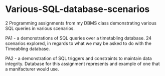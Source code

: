# Various-SQL-database-scenarios
2 Programming assignments from my DBMS class demonstrating various SQL queries in various scenarios.

PA1 - a demonstrations of SQL queries over a timetabling database. 24 scenarios explored, in regards to what we may be asked to do with the Timeabling database.

PA2 - a demonstration of SQL triggers and constraints to maintain data integrity. Database for this assignment represents and example of one that a manifacturer would use.
